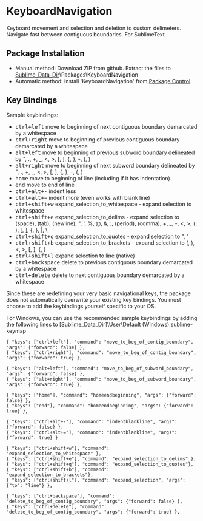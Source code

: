 # KeyboardNavigation
Keyboard movement and selection and deletion to custom delimeters. Navigate fast between contiguous boundaries. For SublimeText.

## Package Installation
* Manual method: Download ZIP from github. Extract the files to [Sublime_Data_Dir](http://docs.sublimetext.info/en/latest/basic_concepts.html#the-data-directory)\Packages\KeyboardNavigation
* Automatic method: Install 'KeyboardNavigation' from [Package Control](http://packagecontrol.io).

## Key Bindings
Sample keybindings:
* <kbd>ctrl+left</kbd> move to beginning of next contiguous boundary demarcated by a whitespace
* <kbd>ctrl+right</kbd> move to beginning of previous contiguous boundary demarcated by a whitespace
* <kbd>alt+left</kbd> move to beginning of previous subword boundary delineated by ", ., +, _, <, >, [, ], {, }, -, (, )
* <kbd>alt+right</kbd> move to beginning of next subword boundary delineated by ", ., +, _, <, >, [, ], {, }, -, (, )
* <kbd>home</kbd> move to beginning of line (including if it has indentation)
* <kbd>end</kbd> move to end of line
* <kbd>ctrl+alt+-</kbd> indent less
* <kbd>ctrl+alt+=</kbd> indent more (even works with blank line)
* <kbd>ctrl+shift+w</kbd> expand_selection_to_whitespace - expand selection to whitespace
* <kbd>ctrl+shift+e</kbd> expand_selection_to_delims - expand selection to (space), (tab), (newline), ", ', %, @, &, :, (period), (comma), +, _, -, <, >, (, ), [, ], {, }, |, \
* <kbd>ctrl+shift+q</kbd> expand_selection_to_quotes - expand selection to ", '
* <kbd>ctrl+shift+b</kbd> expand_selection_to_brackets - expand selection to (, ), <, >, [, ], {, }
* <kbd>ctrl+shift+l</kbd> expand selection to line (native)
* <kbd>ctrl+backspace</kbd> delete to previous contiguous boundary demarcated by a whitespace
* <kbd>ctrl+delete</kbd> delete to next contiguous boundary demarcated by a whitespace

Since these are redefining your very basic navigational keys, the package does not automatically overwrite your existing key bindings. You must choose to add the keybindings yourself specific to your OS.

For Windows, you can use the recommended sample keybindings by adding the following lines to [Sublime_Data_Dir]\User\Default (Windows).sublime-keymap
```
{ "keys": ["ctrl+left"], "command": "move_to_beg_of_contig_boundary", "args": {"forward": false} },
{ "keys": ["ctrl+right"], "command": "move_to_beg_of_contig_boundary", "args": {"forward": true} },

{ "keys": ["alt+left"], "command": "move_to_beg_of_subword_boundary", "args": {"forward": false} },
{ "keys": ["alt+right"], "command": "move_to_beg_of_subword_boundary", "args": {"forward": true} },

{ "keys": ["home"], "command": "homeendbeginning", "args": {"forward": false} },
{ "keys": ["end"], "command": "homeendbeginning", "args": {"forward": true} },

{ "keys": ["ctrl+alt+-"], "command": "indentblankline", "args": {"forward": false} },
{ "keys": ["ctrl+alt+="], "command": "indentblankline", "args": {"forward": true} }

{ "keys": ["ctrl+shift+w"], "command": "expand_selection_to_whitespace" },
{ "keys": ["ctrl+shift+e"], "command": "expand_selection_to_delims" },
{ "keys": ["ctrl+shift+q"], "command": "expand_selection_to_quotes"},
{ "keys": ["ctrl+shift+b"], "command": "expand_selection_to_brackets"},
{ "keys": ["ctrl+shift+l"], "command": "expand_selection", "args": {"to": "line"} },

{ "keys": ["ctrl+backspace"], "command": "delete_to_beg_of_contig_boundary", "args": {"forward": false} },
{ "keys": ["ctrl+delete"], "command": "delete_to_beg_of_contig_boundary", "args": {"forward": true} },
```
